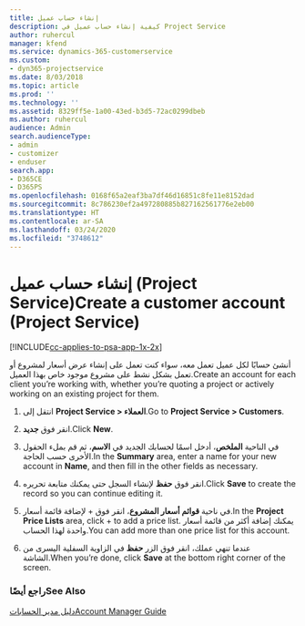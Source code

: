 ```yaml
---
title: إنشاء حساب عميل
description: كيفية إنشاء حساب عميل في Project Service
author: ruhercul
manager: kfend
ms.service: dynamics-365-customerservice
ms.custom:
- dyn365-projectservice
ms.date: 8/03/2018
ms.topic: article
ms.prod: ''
ms.technology: ''
ms.assetid: 8329ff5e-1a00-43ed-b3d5-72ac0299dbeb
ms.author: ruhercul
audience: Admin
search.audienceType:
- admin
- customizer
- enduser
search.app:
- D365CE
- D365PS
ms.openlocfilehash: 0168f65a2eaf3ba7df46d16851c8fe11e8152dad
ms.sourcegitcommit: 8c786230ef2a497280885b827162561776e2eb00
ms.translationtype: HT
ms.contentlocale: ar-SA
ms.lasthandoff: 03/24/2020
ms.locfileid: "3748612"
---
```

# <a name="create-a-customer-account-project-service"></a><span data-ttu-id="3dd6a-103">إنشاء حساب عميل (Project Service)</span><span class="sxs-lookup"><span data-stu-id="3dd6a-103">Create a customer account (Project Service)</span></span>

[!INCLUDE[cc-applies-to-psa-app-1x-2x](../includes/cc-applies-to-psa-app-1x-2x.md)]

<span data-ttu-id="3dd6a-104">أنشئ حسابًا لكل عميل تعمل معه، سواء كنت تعمل على إنشاء عرض أسعار لمشروع أو تعمل بشكل نشط على مشروع موجود خاص بهذا العميل.</span><span class="sxs-lookup"><span data-stu-id="3dd6a-104">Create an account for each client you’re working with, whether you’re quoting a project or actively working on an existing project for them.</span></span>  
  
1.  <span data-ttu-id="3dd6a-105">انتقل إلى **Project Service > العملاء‬**.</span><span class="sxs-lookup"><span data-stu-id="3dd6a-105">Go to **Project Service > Customers**.</span></span>  
  
2.  <span data-ttu-id="3dd6a-106">انقر فوق **جديد**.</span><span class="sxs-lookup"><span data-stu-id="3dd6a-106">Click **New**.</span></span>  
  
3.  <span data-ttu-id="3dd6a-107">في الناحية **الملخص‬**، أدخل اسمًا لحسابك الجديد في **الاسم**، ثم قم بملء الحقول الأخرى حسب الحاجة.</span><span class="sxs-lookup"><span data-stu-id="3dd6a-107">In the **Summary** area, enter a name for your new account in **Name**, and then fill in the other fields as necessary.</span></span>  
  
4.  <span data-ttu-id="3dd6a-108">انقر فوق **حفظ** لإنشاء السجل حتى يمكنك متابعة تحريره.</span><span class="sxs-lookup"><span data-stu-id="3dd6a-108">Click **Save** to create the record so you can continue editing it.</span></span>  
  
5.  <span data-ttu-id="3dd6a-109">في ناحية **قوائم أسعار المشروع**، انقر فوق + لإضافة قائمة أسعار.</span><span class="sxs-lookup"><span data-stu-id="3dd6a-109">In the **Project Price Lists** area, click + to add a price list.</span></span> <span data-ttu-id="3dd6a-110">يمكنك إضافة أكثر من قائمة أسعار واحدة لهذا الحساب.</span><span class="sxs-lookup"><span data-stu-id="3dd6a-110">You can add more than one price list for this account.</span></span>  
  
6.  <span data-ttu-id="3dd6a-111">عندما تنهي عملك، انقر فوق الزر **حفظ** في الزاوية السفلية اليسرى من الشاشة.</span><span class="sxs-lookup"><span data-stu-id="3dd6a-111">When you’re done, click **Save** at the bottom right corner of the screen.</span></span>  
  
### <a name="see-also"></a><span data-ttu-id="3dd6a-112">راجع أيضًا</span><span class="sxs-lookup"><span data-stu-id="3dd6a-112">See Also</span></span>  
 [<span data-ttu-id="3dd6a-113">دليل مدير الحسابات</span><span class="sxs-lookup"><span data-stu-id="3dd6a-113">Account Manager Guide</span></span>](../project-service/account-manager-guide.md)
